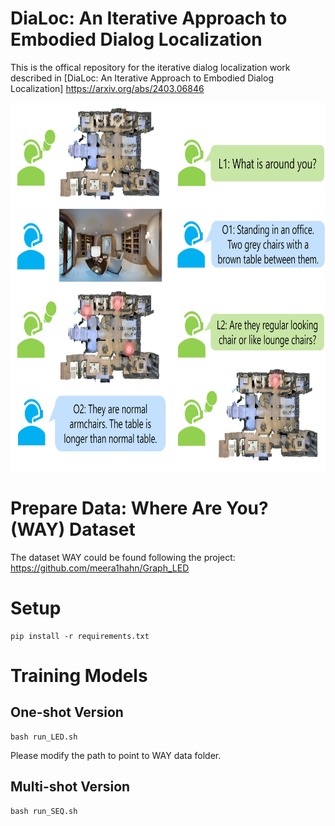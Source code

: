 # DiaLoc: An Iterative Approach to Embodied Dialog Localization

This is the offical repository for the iterative dialog localization work described in [DiaLoc: An Iterative Approach to Embodied Dialog Localization]
https://arxiv.org/abs/2403.06846

<p align="center">
  <img width="622" height="590" src="./src/dialoc_figure.jpg" alt="DiaLoc figure">
</p>


# Prepare Data: Where Are You? (WAY) Dataset

The dataset WAY could be found following the project:
https://github.com/meera1hahn/Graph_LED

# Setup
```
pip install -r requirements.txt
```
# Training Models

## One-shot Version

```
bash run_LED.sh
```
Please modify the path to point to WAY data folder. 

## Multi-shot Version

```
bash run_SEQ.sh
```
